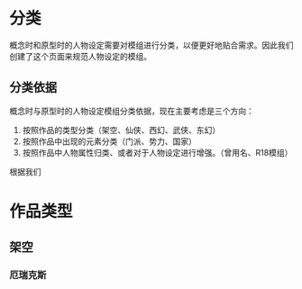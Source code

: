 # 分类

概念时和原型时的人物设定需要对模组进行分类，以便更好地贴合需求。因此我们创建了这个页面来规范人物设定的模组。

## 分类依据

概念时与原型时的人物设定模组分类依据，现在主要考虑是三个方向：

1. 按照作品的类型分类（架空、仙侠、西幻、武侠、东幻）
2. 按照作品中出现的元素分类（门派、势力、国家）
3. 按照作品中人物属性归类、或者对于人物设定进行增强。（曾用名、R18模组）

根据我们

# 作品类型

## 架空

### 厄瑞克斯
